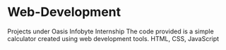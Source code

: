 # Web-Development
Projects under Oasis Infobyte Internship
The code provided is a simple calculator created using web development tools.
HTML, CSS, JavaScript
